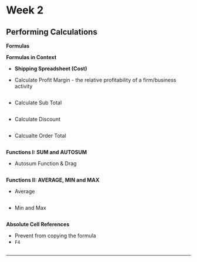 # Week 2
## Performing Calculations

**Formulas**

**Formulas in Context**

* **Shipping Spreadsheet (Cost)**

* Calculate Profit Margin - the relative profitability of a firm/business activity

![]()

* Calculate Sub Total

![]()

* Calculate Discount

![]()

* Calcualte Order Total

![]()

**Functions I: SUM and AUTOSUM**
* Autosum Function & Drag

![]()

**Functions II: AVERAGE, MIN and MAX**
* Average

![]()

* Min and Max

![]()

**Absolute Cell References**
* Prevent from copying the formula
* `F4`

![]()

****



